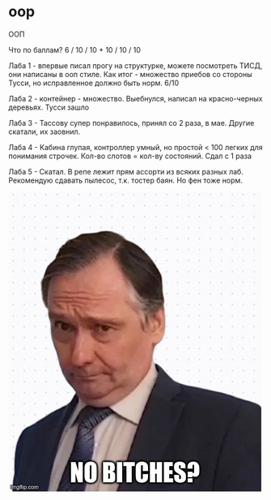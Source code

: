 # oop
ООП

Что по баллам?
6 / 10 / 10 + 10 / 10 / 10

Лаба 1 - впервые писал прогу на структурке, можете посмотреть ТИСД, они написаны в ооп стиле. Как итог - множество приебов со стороны Тусси, но исправленное должно быть норм. 6/10

Лаба 2 - контейнер - множество. Выебнулся, написал на красно-черных деревьях. Тусси зашло

Лаба 3 - Тассову супер понравилось, принял со 2 раза, в мае. Другие скатали, их заовнил.

Лаба 4 - Кабина глупая, контроллер умный, но простой < 100 легких для понимания строчек. Кол-во слотов = кол-ву состояний. Сдал с 1 раза

Лаба 5 - Скатал. В репе лежит прям ассорти из всяких разных лаб. Рекомендую сдавать пылесос, т.к. тостер баян. Но фен тоже норм.

![](https://github.com/awarebayes/oop/blob/master/no_damcels.jpg)
